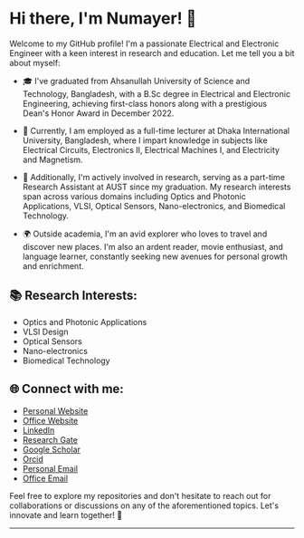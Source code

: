 # Hi there, I'm Numayer! 👋

Welcome to my GitHub profile! I'm a passionate Electrical and Electronic Engineer with a keen interest in research and education. Let me tell you a bit about myself:

- 🎓 I've graduated from Ahsanullah University of Science and Technology, Bangladesh, with a B.Sc degree in Electrical and Electronic Engineering, achieving first-class honors along with a prestigious Dean's Honor Award in December 2022.

- 🔭 Currently, I am employed as a full-time lecturer at Dhaka International University, Bangladesh, where I impart knowledge in subjects like Electrical Circuits, Electronics II, Electrical Machines I, and Electricity and Magnetism.

- 🧪 Additionally, I'm actively involved in research, serving as a part-time Research Assistant at AUST since my graduation. My research interests span across various domains including Optics and Photonic Applications, VLSI, Optical Sensors, Nano-electronics, and Biomedical Technology.

- 🌍 Outside academia, I'm an avid explorer who loves to travel and discover new places. I'm also an ardent reader, movie enthusiast, and language learner, constantly seeking new avenues for personal growth and enrichment.

## 📚 Research Interests:
- Optics and Photonic Applications
- VLSI Design
- Optical Sensors
- Nano-electronics
- Biomedical Technology

## 🌐 Connect with me:
- [Personal Website](https://numayer-z.github.io/)
- [Office Website](https://profile.diu.ac/numayerandalibzaman)
- [LinkedIn](https://www.linkedin.com/in/numayerzaman)
- [Research Gate](https://www.researchgate.net/profile/Numayer-Zaman)
- [Google Scholar](https://scholar.google.com/citations?user=exrGKF8AAAAJ&hl=en)
- [Orcid](https://orcid.org/0009-0005-9183-053X)
- [Personal Email](mailto:numayer02@gmail.com)
- [Office Email](mailto:numayerandalib.eee@diu.ac)

Feel free to explore my repositories and don't hesitate to reach out for collaborations or discussions on any of the aforementioned topics. Let's innovate and learn together! 🚀

---
